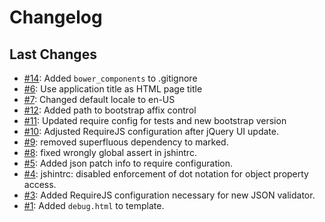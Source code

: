 # Changelog

## Last Changes

- [#14](https://github.com/LaxarJS/grunt-init-laxar-application/issues/14): Added `bower_components` to .gitignore
- [#6](https://github.com/LaxarJS/grunt-init-laxar-application/issues/6): Use application title as HTML page title
- [#7](https://github.com/LaxarJS/grunt-init-laxar-application/issues/7): Changed default locale to en-US
- [#12](https://github.com/LaxarJS/grunt-init-laxar-application/issues/12): Added path to bootstrap affix control
- [#11](https://github.com/LaxarJS/grunt-init-laxar-application/issues/11): Updated require config for tests and new bootstrap version
- [#10](https://github.com/LaxarJS/grunt-init-laxar-application/issues/10): Adjusted RequireJS configuration after jQuery UI update.
- [#9](https://github.com/LaxarJS/grunt-init-laxar-application/issues/9): removed superfluous dependency to marked.
- [#8](https://github.com/LaxarJS/grunt-init-laxar-application/issues/8): fixed wrongly global assert in jshintrc.
- [#5](https://github.com/LaxarJS/grunt-init-laxar-application/issues/5): Added json patch info to require configuration.
- [#4](https://github.com/LaxarJS/grunt-init-laxar-application/issues/4): jshintrc: disabled enforcement of dot notation for object property access.
- [#3](https://github.com/LaxarJS/grunt-init-laxar-application/issues/3): Added RequireJS configuration necessary for new JSON validator.
- [#1](https://github.com/LaxarJS/grunt-init-laxar-application/issues/1): Added `debug.html` to template.
